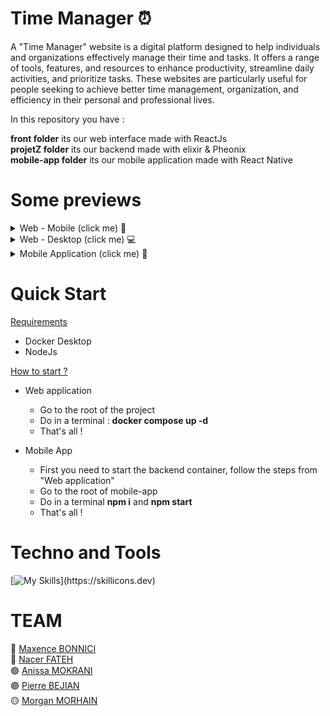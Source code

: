 # Time Manager ⏰
A "Time Manager" website is a digital platform designed to help individuals and organizations effectively manage their time and tasks. It offers a range of tools, features, and resources to enhance productivity, streamline daily activities, and prioritize tasks. These websites are particularly useful for people seeking to achieve better time management, organization, and efficiency in their personal and professional lives.

In this repository you have :  

**front folder** its our web interface made with ReactJs  
**projetZ folder** its our backend made with elixir & Pheonix  
**mobile-app folder** its our mobile application made with React Native
# Some previews
<details>
  <summary>Web - Mobile (click me) 📱</summary>
![1](doc/readme/1.png)

</details>

<details>
  <summary>Web - Desktop (click me) 💻</summary>
<img width="1499" alt="Capture d’écran 2023-11-07 à 14 16 01" src="https://github.com/EpitechMscProPromo2025/T-POO-700-MAR_4/assets/110362553/186330b1-bbad-4b09-8cf2-6882a2d7477f">
</details>

<details>
  <summary>Mobile Application (click me) 👾</summary>
  <img width="380" alt="Capture d’écran 2023-11-08 à 14 23 54" src="https://github.com/EpitechMscProPromo2025/T-POO-700-MAR_4/assets/110362553/c9c60ec5-8961-4667-a869-8e8623fd443c">
</details>

# Quick Start
<ins>Requirements</ins>  
- Docker Desktop
- NodeJs

<ins>How to start ?</ins>

- Web application
  -  Go to the root of the project
  -  Do in a terminal : **docker compose up -d**
  - That's all !
 
- Mobile App
  -  First you need to start the backend container, follow the steps from "Web application"
  -  Go to the root of mobile-app
  -  Do in a terminal **npm i** and **npm start**
  -  That's all !

# Techno and Tools
[![My Skills](https://skillicons.dev/icons?i=react,nodejs,docker,figma,github,postman,elixir,)](https://skillicons.dev)

# TEAM
🔵 [Maxence BONNICI](https://github.com/ImMaxence)  
🔴 [Nacer FATEH](https://github.com/Azkela)  
🟢 [Anissa MOKRANI]()  
🟣 [Pierre BEJIAN]()  
🟡 [Morgan MORHAIN]()  
